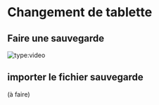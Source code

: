 # Changement de tablette


## Faire une sauvegarde

<!-- OK -->
![type:video](https://www.youtube.com/embed/XnWCbibt2BA)


## importer le fichier sauvegarde

(à faire)